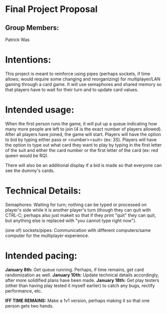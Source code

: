 # Final Project Proposal

## Group Members:

Patrick Was
       
# Intentions:

This project is meant to reinforce using pipes (perhaps sockets, if time allows; would require some changing and reorganizing) for multiplayer/LAN gaming through a card game. It will use semaphores and shared memory so that players have to wait for their turn and to update card values. 
    
# Intended usage:

When the first person runs the game, it will put up a queue indicating how many more people are left to join (4 is the exact number of players allowed). After all players have joined, the game will start. Players will have the option to bid by typing either pass or \<number\>\<suit\> (ex: 3S). Players will have the option to type out what card they want to play by typing in the first letter of the suit and either the card number or the first letter of the card (ex: red queen would be RQ). 

There will also be an additional display if a bid is made so that everyone can see the dummy's cards. 

# Technical Details:

Semaphores: Waiting for turn; nothing can be typed or processed on player's side while it is another player's turn (though they can quit with CTRL-C; perhaps also just makeit so that if they print "quit" they can quit, but anything else is replaced with "you cannot type right now").

(one of) sockets/pipes: Communication with different computers/same computer for the multiplayer experience. 

# Intended pacing:

**January 8th:** Get queue running. Perhaps, if time remains, get card randomization as well. 
**January 10th:** Update technical details accordingly, after more solidified plans have been made. 
**January 18th:** Get play testers (other than having play tested it myself earlier) to catch any bugs, rectify performance, etc. 

**IFF TIME REMAINS:** Make a 1v1 version, perhaps making it so that one person gets two hands. 

